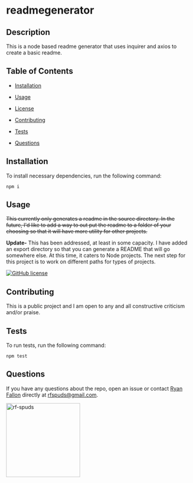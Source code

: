 
# readmegenerator

## Description

This is a node based readme generator that uses inquirer and axios to create a basic readme.

## Table of Contents 

* [Installation](#installation)

* [Usage](#usage)

* [License](#license)

* [Contributing](#contributing)

* [Tests](#tests)

* [Questions](#questions)

## Installation

To install necessary dependencies, run the following command:

```
npm i
```

## Usage

~~This currently only generates a readme in the source directory. In the future, I'd like to add a way to out put the readme to a folder of your choosing so that it will have more utility for other projects.~~

**Update-** This has been addressed, at least in some capacity. I have added an export directory so that you can generate a README that will go somewhere else.  At this time, it caters to Node projects. The next step for this project is to work on different paths for types of projects.

[![GitHub license](https://img.shields.io/badge/license-GPL-blue.svg)](https://github.com/rf-spuds/readmegenerator)  
## Contributing

This is a public project and I am open to any and all constructive criticism and/or praise.

## Tests

To run tests, run the following command:

```
npm test
```

## Questions

If you have any questions about the repo, open an issue or contact [Ryan Fallon](https://github.com/rf-spuds) directly at rfspuds@gmail.com.

<a href="https://github.com/rf-spuds" target="_blank">

<img src="https://avatars0.githubusercontent.com/u/59809797?v=4" alt="rf-spuds" height=200px width=200px>
</a>


